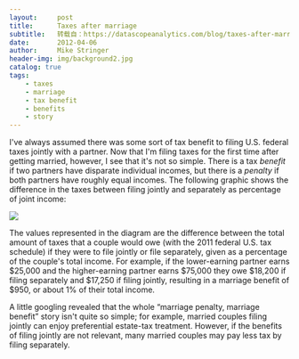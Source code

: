 ```yaml
---
layout:     post
title:      Taxes after marriage
subtitle:   转载自：https://datascopeanalytics.com/blog/taxes-after-marriage/
date:       2012-04-06
author:     Mike Stringer
header-img: img/background2.jpg
catalog: true
tags:
    - taxes
    - marriage
    - tax benefit
    - benefits
    - story
---
```



I've always assumed there was some sort of tax benefit to filing
U.S. federal taxes jointly with a partner. Now that I'm filing taxes
for the first time after getting married, however, I see that it's
not so simple. There is a tax *benefit* if two partners have
disparate individual incomes, but there is a *penalty* if both
partners have roughly equal incomes. The following graphic shows the
difference in the taxes between filing jointly and separately as
percentage of joint income:

![](https://datascopeanalytics.com/blog/taxes-after-marriage/marriage_static.png)



The values represented in the diagram are the difference between the
total amount of taxes that a couple would owe (with
the 2011
federal U.S. tax schedule) if they were to file jointly or file
separately, given as a percentage of the couple's total income. For
example, if the lower-earning partner earns $25,000 and the
higher-earning partner earns $75,000 they owe $18,200 if filing
separately and $17,250 if filing jointly, resulting in a marriage
benefit of $950, or about 1% of their total income.



A little googling revealed that the
whole “marriage
penalty, marriage benefit”
story isn't
quite so simple; for example, married couples filing jointly can
enjoy preferential estate-tax treatment. However, if the benefits of
filing jointly are not relevant, many married couples may pay less
tax by filing separately.

